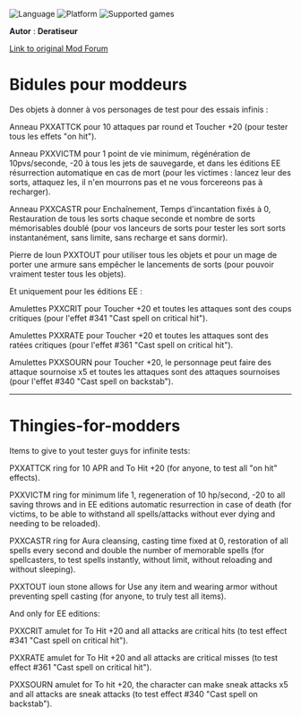 ![Language](https://img.shields.io/static/v1?label=language&message=english%20%7C%20french%20%7C%20&color=informational)
![Platform](https://img.shields.io/static/v1?label=platform&message=windows%20%7C%20macOS%20%7C%20&color=informational)
![Supported games](https://img.shields.io/static/v1?label=supported%20games&message=BG2%20%7C%20BGT%20%7C%20BGEE%20%7C%20BG2EE%20%7C%20EET%20%7C%20IWDEE%20%7C&color=dodgerblue)

**Autor** : **Deratiseur**

[Link to original Mod Forum](https://www.baldursgateworld.fr/viewtopic.php?t=34587)

# Bidules pour moddeurs
Des objets à donner à vos personages de test pour des essais infinis :

Anneau PXXATTCK pour 10 attaques par round et Toucher +20 (pour tester tous les effets "on hit").

Anneau PXXVICTM pour 1 point de vie minimum, régénération de 10pvs/seconde, -20 à tous les jets de sauvegarde, et dans les éditions EE résurrection automatique en cas de mort (pour les victimes : lancez leur des sorts, attaquez les, il n'en mourrons pas et ne vous forcereons pas à recharger).

Anneau PXXCASTR pour Enchaînement, Temps d'incantation fixés à 0, Restauration de tous les sorts chaque seconde et nombre de sorts mémorisables doublé (pour vos lanceurs de sorts pour tester les sort sorts instantanément, sans limite, sans recharge et sans dormir).

Pierre de Ioun PXXTOUT pour utiliser tous les objets et pour un mage de porter une armure sans empêcher le lancements de sorts (pour pouvoir vraiment tester tous les objets).

Et uniquement pour les éditions EE :

Amulettes PXXCRIT pour Toucher +20 et toutes les attaques sont des coups critiques (pour l'effet #341 "Cast spell on critical hit").

Amulettes PXXRATE pour Toucher +20 et toutes les attaques sont des ratées critiques (pour l'effet #361 "Cast spell on critical hit").

Amulettes PXXSOURN pour Toucher +20, le personnage peut faire des attaque sournoise x5 et toutes les attaques sont des attaques sournoises (pour l'effet #340 "Cast spell on backstab").

-----------------------------------------------------------------

# Thingies-for-modders
Items to give to yout tester guys for infinite tests:

PXXATTCK ring for 10 APR and To Hit +20 (for anyone, to test all "on hit" effects).

PXXVICTM ring for minimum life 1, regeneration of 10 hp/second, -20 to all saving throws and in EE editions automatic resurrection in case of death (for victims, to be able to withstand all spells/attacks without ever dying and needing to be reloaded).

PXXCASTR ring for Aura cleansing, casting time fixed at 0, restoration of all spells every second and double the number of memorable spells (for spellcasters, to test spells instantly, without limit, without reloading and without sleeping).

PXXTOUT ioun stone allows for Use any item and wearing armor without preventing spell casting (for anyone, to truly test all items).

And only for EE editions:

PXXCRIT amulet for To Hit +20 and all attacks are critical hits (to test effect #341 "Cast spell on critical hit").

PXXRATE amulet for To Hit +20 and all attacks are critical misses (to test  effect #361 "Cast spell on critical hit").

PXXSOURN amulet for To hit +20, the character can make sneak attacks x5 and all attacks are sneak attacks (to test  effect #340 "Cast spell on backstab").
